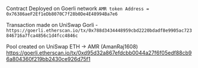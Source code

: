 Contract Deployed on Goerli network
`AMR token Address = 0x76386aeF2Ef1eDb8070C7f28b0De4E48994Ba7e6`


Transaction made on UniSwap Gorli - 
`https://goerli.etherscan.io/tx/0x788d3434448959cbd2220bdadf8e9905ac723846716a7fca4856c1d4fcc4846c`


Pool created on UniSwap ETH -> AMR (AmanRaj1608)
https://goerli.etherscan.io/tx/0xd95d32a867efdcbb0044a27f6f05edf88cb96a804360f219bb2430ce926d75f1